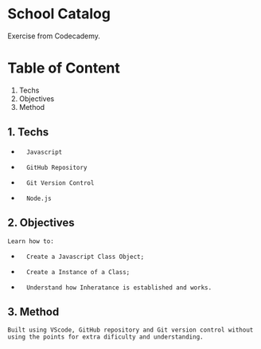 # School Catalog

Exercise from Codecademy.

# Table of Content

1.  Techs
2.  Objectives
3.  Method

## 1. Techs

+       Javascript
+       GitHub Repository
+       Git Version Control
+       Node.js

## 2. Objectives

    Learn how to:
+       Create a Javascript Class Object;
+       Create a Instance of a Class;
+       Understand how Inheratance is established and works.       

## 3. Method

    Built using VScode, GitHub repository and Git version control without using the points for extra dificulty and understanding.